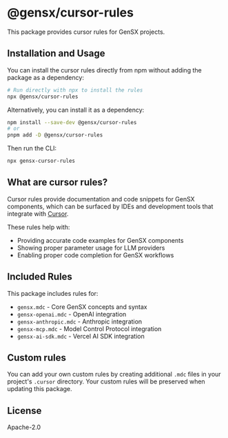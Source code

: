 # @gensx/cursor-rules

This package provides cursor rules for GenSX projects.

## Installation and Usage

You can install the cursor rules directly from npm without adding the package as a dependency:

```bash
# Run directly with npx to install the rules
npx @gensx/cursor-rules
```

Alternatively, you can install it as a dependency:

```bash
npm install --save-dev @gensx/cursor-rules
# or
pnpm add -D @gensx/cursor-rules
```

Then run the CLI:

```bash
npx gensx-cursor-rules
```

## What are cursor rules?

Cursor rules provide documentation and code snippets for GenSX components, which can be surfaced by IDEs and development tools that integrate with [Cursor](https://cursor.sh/).

These rules help with:

- Providing accurate code examples for GenSX components
- Showing proper parameter usage for LLM providers
- Enabling proper code completion for GenSX workflows

## Included Rules

This package includes rules for:

- `gensx.mdc` - Core GenSX concepts and syntax
- `gensx-openai.mdc` - OpenAI integration
- `gensx-anthropic.mdc` - Anthropic integration
- `gensx-mcp.mdc` - Model Control Protocol integration
- `gensx-ai-sdk.mdc` - Vercel AI SDK integration

## Custom rules

You can add your own custom rules by creating additional `.mdc` files in your project's `.cursor` directory. Your custom rules will be preserved when updating this package.

## License

Apache-2.0
